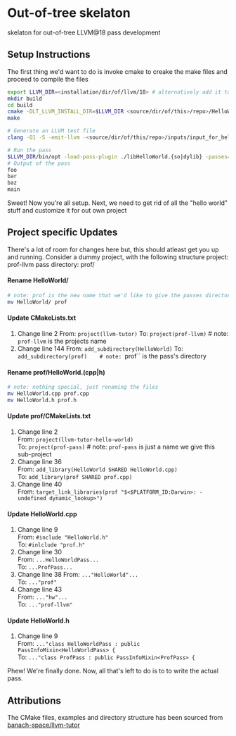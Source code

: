 # Out-of-tree skelaton
skelaton for out-of-tree LLVM@18 pass development

## Setup Instructions
The first thing we'd want to do is invoke cmake to creake the make files and proceed to compile the files
``` bash 
export LLVM_DIR=<installation/dir/of/llvm/18> # alternatively add it to ~/.bash_profile once and for all
mkdir build
cd build
cmake -DLT_LLVM_INSTALL_DIR=$LLVM_DIR <source/dir/of/this>/repo>/HelloWorld/
make
```
``` bash 
# Generate an LLVM test file
clang -O1 -S -emit-llvm -<source/dir/of/this/repo>/inputs/input_for_hello.c -o input_for_hello.ll
```
``` bash
# Run the pass 
$LLVM_DIR/bin/opt -load-pass-plugin ./libHelloWorld.{so|dylib} -passes=hw -disable-output input_for_hello.ll
# Output of the pass 
foo
bar 
baz
main
```
Sweet! Now you're all setup. Next, we need to get rid of all the "hello world" stuff and customize it for out own project
## Project specific Updates
There's a lot of room for changes here but, this should atleast get you up and running. 
Consider a dummy project, with the following structure 
project: prof-llvm 
pass directory: prof/

#### Rename HelloWorld/
``` bash
# note: prof is the new name that we'd like to give the passes directory
mv HelloWorld/ prof
```

#### Update CMakeLists.txt
1. Change line 2 
   From: ``project(llvm-tutor)``
   To:   ``project(prof-llvm)``     # note: ``prof-llvm`` is the projects name 
2. Change line 144 
   From: ``add_subdirectory(HelloWorld)``
   To:   ``add_subdirectory(prof)    # note: ``prof`` is the pass's directory

#### Rename prof/HelloWorld.(cpp|h)
``` bash 
# note: nothing special, just renaming the files
mv HelloWorld.cpp prof.cpp
mv HelloWorld.h prof.h
```
#### Update prof/CMakeLists.txt
1. Change line 2  
   From: ``project(llvm-tutor-hello-world)``  
   To:   ``project(prof-pass)``       # note: ``prof-pass`` is just a name we give this sub-project  
2. Change line 36  
   From: ``add_library(HelloWorld SHARED HelloWorld.cpp)``  
   To:   ``add_library(prof SHARED prof.cpp)``  
3. Change line 40   
   From:  ``target_link_libraries(prof
                "$<$PLATFORM_ID:Darwin>: -undefined dynamic_lookup>")``  
#### Update HelloWorld.cpp
1. Change line 9  
   From:  ``#include "HelloWorld.h"``  
   To:    ``#inlclude "prof.h"`` 
2. Change line 30  
   From: ``...HelloWorldPass...``  
   To:   ``...ProfPass...``  
3. Change line 38 
   From:  ``..."HelloWorld"...``  
   To:    ``..."prof"``  
4. Change line 43  
   From: ``..."hw"...``  
   To:   ``..."prof-llvm"``  
#### Update HelloWorld.h
1. Change line 9  
   From:  ``..."class HelloWorldPass : public PassInfoMixin<HelloWorldPass> {``  
   To:    ``..."class ProfPass : public PassInfoMixin<ProfPass> {``  

Phew! We're finally done. Now, all that's left to do is to to write the actual pass.  


## Attributions
The CMake files, examples and directory structure has been sourced from [banach-space/llvm-tutor](https://github.com/banach-space/llvm-tutor/tree/main)
